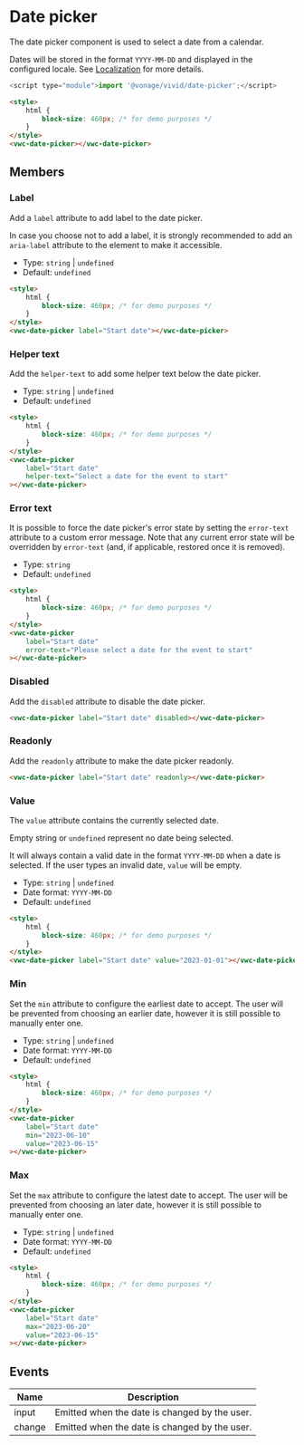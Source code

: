 # Date picker

The date picker component is used to select a date from a calendar.

Dates will be stored in the format `YYYY-MM-DD` and displayed in the configured locale. See [Localization](/getting-started/localization) for more details.

```js
<script type="module">import '@vonage/vivid/date-picker';</script>
```

```html preview locale-switcher
<style>
	html {
		block-size: 460px; /* for demo purposes */
	}
</style>
<vwc-date-picker></vwc-date-picker>
```

## Members

### Label

Add a `label` attribute to add label to the date picker.

In case you choose not to add a label, it is strongly recommended to add an `aria-label` attribute to the element to make it accessible.

- Type: `string` | `undefined`
- Default: `undefined`

```html preview locale-switcher
<style>
	html {
		block-size: 460px; /* for demo purposes */
	}
</style>
<vwc-date-picker label="Start date"></vwc-date-picker>
```

### Helper text

Add the `helper-text` to add some helper text below the date picker.

- Type: `string` | `undefined`
- Default: `undefined`

```html preview locale-switcher
<style>
	html {
		block-size: 460px; /* for demo purposes */
	}
</style>
<vwc-date-picker
	label="Start date"
	helper-text="Select a date for the event to start"
></vwc-date-picker>
```

### Error text

It is possible to force the date picker's error state by setting the `error-text` attribute to a custom error message.
Note that any current error state will be overridden by `error-text` (and, if applicable, restored once it is removed).

- Type: `string`
- Default: `undefined`

```html preview locale-switcher
<style>
	html {
		block-size: 460px; /* for demo purposes */
	}
</style>
<vwc-date-picker
	label="Start date"
	error-text="Please select a date for the event to start"
></vwc-date-picker>
```

### Disabled

Add the `disabled` attribute to disable the date picker.

```html preview locale-switcher
<vwc-date-picker label="Start date" disabled></vwc-date-picker>
```

### Readonly

Add the `readonly` attribute to make the date picker readonly.

```html preview locale-switcher
<vwc-date-picker label="Start date" readonly></vwc-date-picker>
```

### Value

The `value` attribute contains the currently selected date.

Empty string or `undefined` represent no date being selected.

It will always contain a valid date in the format `YYYY-MM-DD` when a date is selected. If the user types an invalid date, `value` will be empty.

- Type: `string` | `undefined`
- Date format: `YYYY-MM-DD`
- Default: `undefined`

```html preview locale-switcher
<style>
	html {
		block-size: 460px; /* for demo purposes */
	}
</style>
<vwc-date-picker label="Start date" value="2023-01-01"></vwc-date-picker>
```

### Min

Set the `min` attribute to configure the earliest date to accept. The user will be prevented from choosing an earlier date, however it is still possible to manually enter one.

- Type: `string` | `undefined`
- Date format: `YYYY-MM-DD`
- Default: `undefined`

```html preview
<style>
	html {
		block-size: 460px; /* for demo purposes */
	}
</style>
<vwc-date-picker
	label="Start date"
	min="2023-06-10"
	value="2023-06-15"
></vwc-date-picker>
```

### Max

Set the `max` attribute to configure the latest date to accept. The user will be prevented from choosing an later date, however it is still possible to manually enter one.

- Type: `string` | `undefined`
- Date format: `YYYY-MM-DD`
- Default: `undefined`

```html preview
<style>
	html {
		block-size: 460px; /* for demo purposes */
	}
</style>
<vwc-date-picker
	label="Start date"
	max="2023-06-20"
	value="2023-06-15"
></vwc-date-picker>
```

## Events

<div class="table-wrapper">

| Name   | Description                                   |
| ------ | --------------------------------------------- |
| input  | Emitted when the date is changed by the user. |
| change | Emitted when the date is changed by the user. |

</div>
